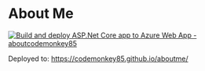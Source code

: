# About Me

[![Build and deploy ASP.Net Core app to Azure Web App - aboutcodemonkey85](https://github.com/codemonkey85/aboutme/actions/workflows/main_aboutcodemonkey85.yml/badge.svg)](https://github.com/codemonkey85/aboutme/actions/workflows/main_aboutcodemonkey85.yml)

Deployed to: https://codemonkey85.github.io/aboutme/
